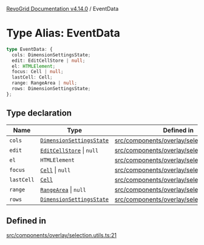 [RevoGrid Documentation v4.14.0](README.md) / EventData

# Type Alias: EventData

```ts
type EventData: {
  cols: DimensionSettingsState;
  edit: EditCellStore | null;
  el: HTMLElement;
  focus: Cell | null;
  lastCell: Cell;
  range: RangeArea | null;
  rows: DimensionSettingsState;
};
```

## Type declaration

| Name | Type | Defined in |
| ------ | ------ | ------ |
| `cols` | [`DimensionSettingsState`](Interface.DimensionSettingsState.md) | [src/components/overlay/selection.utils.ts:24](https://github.com/revolist/revogrid/blob/2b1eda543a592a83efe8431f6a1b419eb9a6f193/src/components/overlay/selection.utils.ts#L24) |
| `edit` | [`EditCellStore`](Interface.EditCellStore.md) \| `null` | [src/components/overlay/selection.utils.ts:28](https://github.com/revolist/revogrid/blob/2b1eda543a592a83efe8431f6a1b419eb9a6f193/src/components/overlay/selection.utils.ts#L28) |
| `el` | `HTMLElement` | [src/components/overlay/selection.utils.ts:22](https://github.com/revolist/revogrid/blob/2b1eda543a592a83efe8431f6a1b419eb9a6f193/src/components/overlay/selection.utils.ts#L22) |
| `focus` | [`Cell`](Interface.Cell.md) \| `null` | [src/components/overlay/selection.utils.ts:26](https://github.com/revolist/revogrid/blob/2b1eda543a592a83efe8431f6a1b419eb9a6f193/src/components/overlay/selection.utils.ts#L26) |
| `lastCell` | [`Cell`](Interface.Cell.md) | [src/components/overlay/selection.utils.ts:25](https://github.com/revolist/revogrid/blob/2b1eda543a592a83efe8431f6a1b419eb9a6f193/src/components/overlay/selection.utils.ts#L25) |
| `range` | [`RangeArea`](TypeAlias.RangeArea.md) \| `null` | [src/components/overlay/selection.utils.ts:27](https://github.com/revolist/revogrid/blob/2b1eda543a592a83efe8431f6a1b419eb9a6f193/src/components/overlay/selection.utils.ts#L27) |
| `rows` | [`DimensionSettingsState`](Interface.DimensionSettingsState.md) | [src/components/overlay/selection.utils.ts:23](https://github.com/revolist/revogrid/blob/2b1eda543a592a83efe8431f6a1b419eb9a6f193/src/components/overlay/selection.utils.ts#L23) |

## Defined in

[src/components/overlay/selection.utils.ts:21](https://github.com/revolist/revogrid/blob/2b1eda543a592a83efe8431f6a1b419eb9a6f193/src/components/overlay/selection.utils.ts#L21)
